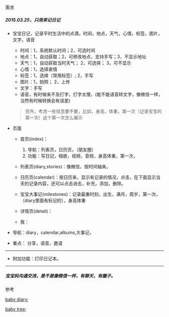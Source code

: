 
 需求

##### 2015.03.25，只用来记日记

* 宝宝日记，记录平时生活中的点滴，时间，地点，天气，心情，标签，图片，文字，语音

	* 时间：1，系统默认时间；2，可选时间
	* 地点：1，自动获取；2，可修改地点，支持手写；3，不显示地址
	* 天气：1，自动获取当时天气； 2，可选择； 3，可不显示
	* 心情：1，选择表情
	* 标签：1，选择（常用标签）; 2，手写
	* 图片：1，拍照； 2，上传
	* 文字：手写
	* 语音，有时候来不及打字，打字太慢，(能不能语音转文字，像微信一样，当然有时候转换会有误差)
	
	> 另外，考虑一些信息要不要，比如，身高，体重，第一次（记录宝宝的第一次）这个第一次怎么展示

* 页面

	* 首页(index)：
		
		1. 导航：列表页，日历页，（朋友圈）
		2. 功能：写日记，相册，视频，音频，身高体重，第一次，
		
	* 列表页(diary,stories)：像微信，按时间轴来。
	
	* 日历页(calendar)：按日历来，显示有记录的情况，点击，在下面显示当天的记录内容，还可以点击进去，补充，添加，删除。
	
	* 宝宝大事记(milestones)：记录最重时刻，出生，满月，周岁，第一次，（diary里面有标记的），身高体重

	* 详情页(detail)：
	
	* 我：
	
	
* 导航：diary，calendar,albums,大事记，
	
* 重点： 分享，语音，邀请

---

* 附加功能：打印日记本。


---





##### 宝宝妈沟通交流，是不是像微信一样，有聊天，有圈子。




 参考

[baby diary](https://babydiary.com/en);

[baby tree](http://www.babytree.com/);